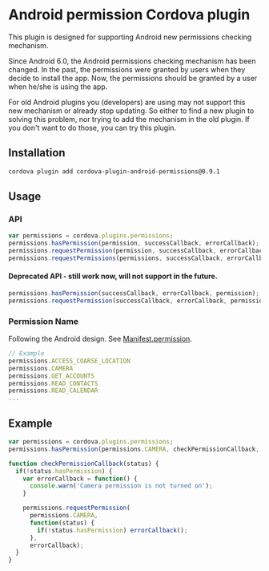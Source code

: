 Android permission Cordova plugin
========

This plugin is designed for supporting Android new permissions checking mechanism.

Since Android 6.0, the Android permissions checking mechanism has been changed. In the past, the permissions were granted by users when they decide to install the app. Now, the permissions should be granted by a user when he/she is using the app.

For old Android plugins you (developers) are using may not support this new mechanism or already stop updating. So either to find a new plugin to solving this problem, nor trying to add the mechanism in the old plugin. If you don't want to do those, you can try this plugin.

Installation
--------

```bash
cordova plugin add cordova-plugin-android-permissions@0.9.1
```

Usage
--------

### API

```javascript
var permissions = cordova.plugins.permissions;
permissions.hasPermission(permission, successCallback, errorCallback);
permissions.requestPermission(permission, successCallback, errorCallback);
permissions.requestPermissions(permissions, successCallback, errorCallback);
```

#### Deprecated API - still work now, will not support in the future.
```javascript
permissions.hasPermission(successCallback, errorCallback, permission);
permissions.requestPermission(successCallback, errorCallback, permission);
```

### Permission Name

Following the Android design. See [Manifest.permission](http://developer.android.com/intl/zh-tw/reference/android/Manifest.permission.html).
```javascript
// Example
permissions.ACCESS_COARSE_LOCATION
permissions.CAMERA
permissions.GET_ACCOUNTS
permissions.READ_CONTACTS
permissions.READ_CALENDAR
...
```

Example
--------

```javascript
var permissions = cordova.plugins.permissions;
permissions.hasPermission(permissions.CAMERA, checkPermissionCallback, null);

function checkPermissionCallback(status) {
  if(!status.hasPermission) {
    var errorCallback = function() {
      console.warn('Camera permission is not turned on');
    }

    permissions.requestPermission(
      permissions.CAMERA,
      function(status) {
        if(!status.hasPermission) errorCallback();
      },
      errorCallback);
  }
}
```
